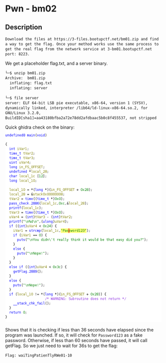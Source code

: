 # Pwn - bm02
## Description
```
Download the files at https://3-files.bootupctf.net/bm01.zip and find a way to get the flag. Once your method works use the same process to get the real flag from the network service at 3-bm01.bootupctf.net port: 8223.
```

We get a placeholder flag.txt, and a server binary.
```
└─$ unzip bm01.zip                 
Archive:  bm01.zip
  inflating: flag.txt                
  inflating: server                  

└─$ file server 
server: ELF 64-bit LSB pie executable, x86-64, version 1 (SYSV), dynamically linked, interpreter /lib64/ld-linux-x86-64.so.2, for GNU/Linux 3.2.0, BuildID[sha1]=aa43180bfba2a72e78dd2afdbaac5b0c8f455537, not stripped

```
Quick ghidra check on the binary:
![ghidra](./img/bm02.png)

Shows that it is checking if less than 36 seconds have elapsed since the program was launched. If so, it will check for `Password123` as a fake password. Otherwise, if less than 60 seconds have passed, it will call getFlag.
So we just need to wait for 36s to get the flag:
```
Flag: waiTingPatienTlyRWe01-10
```
